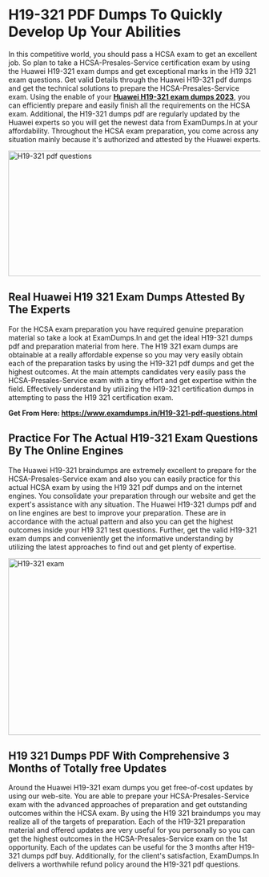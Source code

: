 <h1><strong>H19-321 PDF Dumps To Quickly Develop Up Your Abilities</strong></h1>
<p>In this competitive world, you should pass a HCSA exam to get an excellent job. So plan to take a HCSA-Presales-Service certification exam by using the Huawei H19-321 exam dumps and get exceptional marks in the H19 321 exam questions. Get valid Details through the Huawei H19-321 pdf dumps and get the technical solutions to prepare the HCSA-Presales-Service exam. Using the enable of your <strong><a href="https://www.examdumps.in/H19-321-pdf-questions.html">Huawei H19-321 exam dumps 2023</a></strong>, you can efficiently prepare and easily finish all the requirements on the HCSA exam. Additional, the H19-321 dumps pdf are regularly updated by the Huawei experts so you will get the newest data from ExamDumps.In at your affordability. Throughout the HCSA exam preparation, you come across any situation mainly because it's authorized and attested by the Huawei experts.</p>
<p><img src="https://i.ibb.co/zxJwW90/Copy-of-Online-Classes-Twitter-header-post-Made-with-Poster-My-Wall-1.png" alt="H19-321 pdf questions" width="750" height="250" /></p>
<h2><strong>Real Huawei H19 321 Exam Dumps Attested By The Experts</strong></h2>
<p>For the HCSA exam preparation you have required genuine preparation material so take a look at ExamDumps.In and get the ideal H19-321 dumps pdf and preparation material from here. The H19 321 exam dumps are obtainable at a really affordable expense so you may very easily obtain each of the preparation tasks by using the H19-321 pdf dumps and get the highest outcomes. At the main attempts candidates very easily pass the HCSA-Presales-Service exam with a tiny effort and get expertise within the field. Effectively understand by utilizing the H19-321 certification dumps in attempting to pass the H19 321 certification exam.</p>
<p><strong>Get From Here:&nbsp;<a href="https://www.examdumps.in/H19-321-pdf-questions.html">https://www.examdumps.in/H19-321-pdf-questions.html</a></strong></p>
<h2><strong>Practice For The Actual H19-321 Exam Questions By The Online Engines</strong></h2>
<p>The Huawei H19-321 braindumps are extremely excellent to prepare for the HCSA-Presales-Service exam and also you can easily practice for this actual HCSA exam by using the H19 321 pdf dumps and on the internet engines. You consolidate your preparation through our website and get the expert's assistance with any situation. The Huawei H19-321 dumps pdf and on line engines are best to improve your preparation. These are in accordance with the actual pattern and also you can get the highest outcomes inside your H19 321 test questions. Further, get the valid H19-321 exam dumps and conveniently get the informative understanding by utilizing the latest approaches to find out and get plenty of expertise.</p>
<p><a href="https://www.examdumps.in/H19-321-pdf-questions.html"><img src="https://i.ibb.co/QkNtdwY/Copy-of-Zoom-Online-Classes-Facebook-Share-Po-Made-with-Poster-My-Wall-1.jpg" alt="H19-321 exam" width="670" height="352" /></a></p>
<h2><strong>H19 321 Dumps PDF With Comprehensive 3 Months of Totally free Updates</strong></h2>
<p>Around the Huawei H19-321 exam dumps you get free-of-cost updates by using our web-site. You are able to prepare your HCSA-Presales-Service exam with the advanced approaches of preparation and get outstanding outcomes within the HCSA exam. By using the H19 321 braindumps you may realize all of the targets of preparation. Each of the H19-321 preparation material and offered updates are very useful for you personally so you can get the highest outcomes in the HCSA-Presales-Service exam on the 1st opportunity. Each of the updates can be useful for the 3 months after H19-321 dumps pdf buy. Additionally, for the client's satisfaction, ExamDumps.In delivers a worthwhile refund policy around the H19-321 pdf questions.</p>
